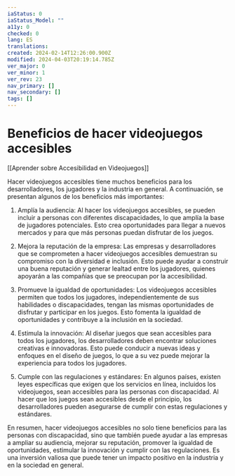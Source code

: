 ```yaml
---
iaStatus: 0
iaStatus_Model: ""
a11y: 0
checked: 0
lang: ES
translations: 
created: 2024-02-14T12:26:00.900Z
modified: 2024-04-03T20:19:14.785Z
ver_major: 0
ver_minor: 1
ver_rev: 23
nav_primary: []
nav_secondary: []
tags: []
---
```

# Beneficios de hacer videojuegos accesibles

[[Aprender sobre Accesibilidad en Videojuegos]]

Hacer videojuegos accesibles tiene muchos beneficios para los desarrolladores, los jugadores y la industria en general. A continuación, se presentan algunos de los beneficios más importantes:

1. Amplía la audiencia: Al hacer los videojuegos accesibles, se pueden incluir a personas con diferentes discapacidades, lo que amplía la base de jugadores potenciales. Esto crea oportunidades para llegar a nuevos mercados y para que más personas puedan disfrutar de los juegos.

2. Mejora la reputación de la empresa: Las empresas y desarrolladores que se comprometen a hacer videojuegos accesibles demuestran su compromiso con la diversidad e inclusión. Esto puede ayudar a construir una buena reputación y generar lealtad entre los jugadores, quienes apoyarán a las compañías que se preocupan por la accesibilidad.

3. Promueve la igualdad de oportunidades: Los videojuegos accesibles permiten que todos los jugadores, independientemente de sus habilidades o discapacidades, tengan las mismas oportunidades de disfrutar y participar en los juegos. Esto fomenta la igualdad de oportunidades y contribuye a la inclusión en la sociedad.

4. Estimula la innovación: Al diseñar juegos que sean accesibles para todos los jugadores, los desarrolladores deben encontrar soluciones creativas e innovadoras. Esto puede conducir a nuevas ideas y enfoques en el diseño de juegos, lo que a su vez puede mejorar la experiencia para todos los jugadores.

5. Cumple con las regulaciones y estándares: En algunos países, existen leyes específicas que exigen que los servicios en línea, incluidos los videojuegos, sean accesibles para las personas con discapacidad. Al hacer que los juegos sean accesibles desde el principio, los desarrolladores pueden asegurarse de cumplir con estas regulaciones y estándares.

En resumen, hacer videojuegos accesibles no solo tiene beneficios para las personas con discapacidad, sino que también puede ayudar a las empresas a ampliar su audiencia, mejorar su reputación, promover la igualdad de oportunidades, estimular la innovación y cumplir con las regulaciones. Es una inversión valiosa que puede tener un impacto positivo en la industria y en la sociedad en general.
